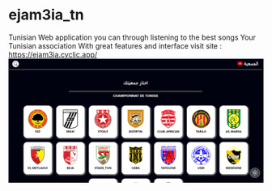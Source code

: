# ejam3ia_tn
Tunisian Web application you can through listening to the best songs Your Tunisian association With great features and interface
visit site : https://ejam3ia.cyclic.app/
![alt text](https://raw.githubusercontent.com/RAYEN311/ejam3ia_tn/main/shot-I.png?raw=true)
